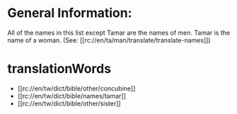 # General Information:

All of the names in this list except Tamar are the names of men. Tamar is the name of a woman. (See: [[rc://en/ta/man/translate/translate-names]])

# translationWords

* [[rc://en/tw/dict/bible/other/concubine]]
* [[rc://en/tw/dict/bible/names/tamar]]
* [[rc://en/tw/dict/bible/other/sister]]
